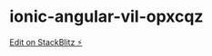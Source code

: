 # ionic-angular-vil-opxcqz

[Edit on StackBlitz ⚡️](https://stackblitz.com/edit/ionic-angular-vil-opxcqz)